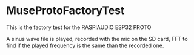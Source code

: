 # MuseProtoFactoryTest

This is the factory test for the RASPIAUDIO ESP32 PROTO 

A sinus wave file is played, recorded with the mic on the SD card, FFT to find if the played frequency is the same than the recorded one.
